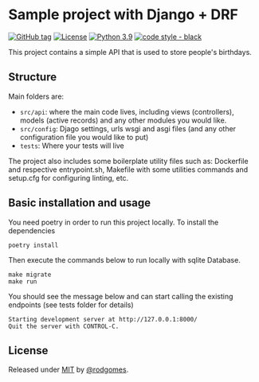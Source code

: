 # Sample project with Django + DRF

[![GitHub tag](https://img.shields.io/github/tag/rodgomes/drf-quickstart?include_prereleases=&sort=semver&color=blue)](https://github.com/rodgomes/drf-quickstart/releases/)
[![License](https://img.shields.io/badge/License-MIT-blue)](#license)
[![Python 3.9](https://img.shields.io/badge/python-3.9-blue.svg)](https://www.python.org/downloads/release/python-390/)
[![code style - black](https://img.shields.io/badge/code_style-black-blue)](https://black.readthedocs.io/ "Go to Black homepage")

This project contains a simple API that is used to store people's birthdays. 

## Structure
Main folders are: 
- `src/api`: where the main code lives, including views (controllers), models (active records) and any other modules you would like.
- `src/config`: Djago settings, urls wsgi and asgi files (and any other configuration file you would like to put)
- `tests`: Where your tests will live

The project also includes some boilerplate utility files such as: Dockerfile and respective entrypoint.sh, Makefile with some utilities commands and setup.cfg for configuring linting, etc.

## Basic installation and usage

You need poetry in order to run this project locally. 
To install the dependencies
```
poetry install
```

Then execute the commands below to run locally with sqlite Database.
```
make migrate
make run
```

You should see the message below and can start calling the existing endpoints (see tests folder for details)
```
Starting development server at http://127.0.0.1:8000/
Quit the server with CONTROL-C.
```


## License

Released under [MIT](/LICENSE) by [@rodgomes](https://github.com/rodgomes).
